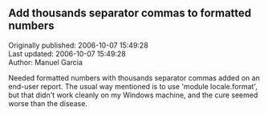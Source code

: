 ## Add thousands separator commas to formatted numbers  
Originally published: 2006-10-07 15:49:28  
Last updated: 2006-10-07 15:49:28  
Author: Manuel Garcia  
  
Needed formatted numbers with thousands separator commas added on an end-user report.  The usual way mentioned is to use 'module locale.format', but that didn't work cleanly on my Windows machine, and the cure seemed worse than the disease.